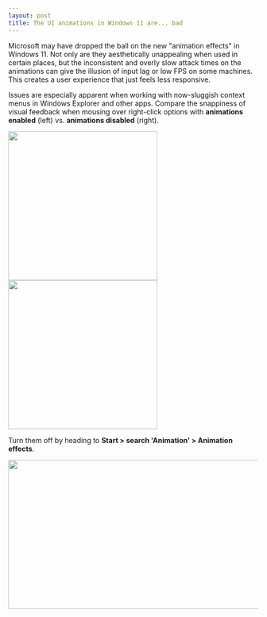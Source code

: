 ```yaml
---
layout: post
title: The UI animations in Windows 11 are... bad
---
```


Microsoft may have dropped the ball on the new "animation effects" in Windows 11. Not only are they aesthetically unappealing when used in certain places, but the inconsistent and overly slow attack times on the animations can give the illusion of input lag or low FPS on some machines. This creates a user experience that just feels less responsive.

Issues are especially apparent when working with now-sluggish context menus in Windows Explorer and other apps. Compare the snappiness of visual feedback when mousing over right-click options with **animations enabled** (left) vs. **animations disabled** (right).

<img src="{{ site.baseurl }}/images/win11-anims-on.gif" width="300" height="300"> <img src="{{ site.baseurl }}/images/win11-anims-off.gif" width="300" height="300">

Turn them off by heading to **Start > search 'Animation' > Animation effects**.

<img src="{{ site.baseurl }}/images/win11-anims-settings.png" width="600" height="300">

